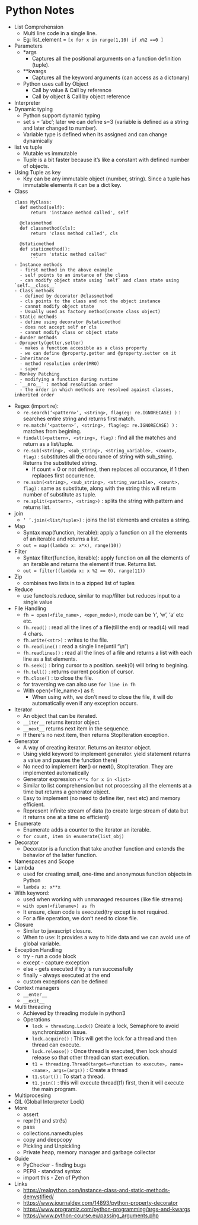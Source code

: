 # Python Notes

* List Comprehension
  - Multi line code in a single line.
  - Eg: list_element = `[x for x in range(1,10) if x%2 ==0 ]`
* Parameters
  - \*args
    - Captures all the positional arguments on a function definition (tuple).
  - \*\*kwargs
    - Captures all the keyword arguments (can access as a dictonary)
  - Python uses call by Object
    - Call by value & Call by reference
    - Call by object & Call by object reference
* Interpreter
* Dynamic typing
  - Python support dynamic typing
  - set s = ‘abc’; later we can define s=3 (variable is defined as a string and later changed to number).
  - Variable type is defined when its assigned and can change dynamically
* list vs tuple
    - Mutable vs immutable
    - Tuple is a bit faster because it’s like a constant with defined number of objects.
* Using Tuple as key
  - Key can be any immutable object (number, string). Since a tuple has immutable elements it can be a dict key.
* Class
  ```
  class MyClass:
    def method(self):
        return 'instance method called', self

    @classmethod
    def classmethod(cls):
        return 'class method called', cls

    @staticmethod
    def staticmethod():
        return 'static method called'
        ```
  - Instance methods
    - first method in the above example
    - self points to an instance of the class
    - can modify object state using `self` and class state using `self.__class__`
  - Class methods
    - defined by decorator @classmethod
    - cls points to the class and not the object instance
    - cannot modify object state
    - Usually used as factory method(create class object)
  - Static methods
    - define using decorator @staticmethod
    - does not accept self or cls
    - cannot modify class or object state
  - dunder methods
  - @property(getter,setter)
    - makes a function accesible as a class property
    - we can define @property.getter and @property.setter on it
  - Inheritance
    - method resolution order(MRO)
    - super
  - Monkey Patching
    - modifying a function during runtime
  - `__mro__` : method resolution order
    - the order in which methods are resolved against classes, inherited order
* Regex (import re):
  - `re.search(‘<pattern>’, <string>, flag(eg: re.IGNORECASE) )` : searches entire string and returns first match.
  - `re.match(‘<pattern>’, <string>, flag(eg: re.IGNORECASE) )` : matches from begining.
  - `findall(<pattern>, <string>, flag)` : find all the matches and return as a list/tuple.
  - `re.sub(<string>, <sub_string>, <string_variable>, <count>, flag)` : substitutes all the occurance of string with sub_string. Returns the substituted string.
    - If count = 0 or not defined, then replaces all occurance, if 1 then replaces first occurrence.
  - `re.subn(<string>, <sub_string>, <string_variable>, <count>, flag)` : same as substitute, along with the string this will return number of substitute as tuple.
  - `re.split(<pattern>, <string>)` : splits the string with pattern and returns list.
* join
  - `‘ ’.join(<list/tuple>)` : joins the list elements and creates a string.
* Map
  - Syntax map(function, iterable): apply a function on all the elements of an iterable and returns a list.
  - `out = map((lambda x: x*x), range(10))`
* Filter
  - Syntax filter(function, iterable): apply function on all the elements of an iterable and returns the element if true. Returns list.
  - `out = filter((lambda x: x %2 == 0), range(11))`
* Zip
  - combines two lists in to a zipped list of tuples
* Reduce
  - use functools.reduce, similar to map/filter but reduces input to a single value
* File Handling
  - `fh = open(<file_name>, <open_mode>)`, mode can be ‘r’, ‘w’, ‘a’ etc etc.
  - `fh.read()` : read all the lines of a file(till the end) or read(4) will read 4 chars.
  - `fh.write(<str>)` : writes to the file.
  - `fh.readline()` : read a single line(until “\n”)
  - `fh.readlines()` : read all the lines of a file and returns a list with each line as a list elements.
  - `fh.seek()` : bring cursor to a position. seek(0) will bring to begining.
  - `fh.tell()` : returns current position of cursor.
  - `fh.close()` : to close the file.
  - for traversing we can also use `for line in fh`
  - With open(<file_name>) as f:
    - When using with, we don't need to close the file, it will do automatically even if any exception occurs.
* Iterator
  - An object that can be iterated.
  - `__iter__` returns iterator object.
  - `__next__` returns next item in the sequence.
  - If there's no next item, then returns StopIteration exception.
* Generator
  - A way of creating iterator. Returns an iterator object.
  - Using yield keyword to implement generator. yield statement returns a value and pauses the function there)
  - No need to implement __iter__() or __next__(), StopIteration. They are implemented automatically
  - Generator expression `x**x for x in <list>`
  - Similar to  list comprehension but not processing all the elements at a time but returns a generator object.
  - Easy to implement (no need to define iter, next etc) and memory efficient.
  - Represent infinite stream of data (to create large stream of data but it returns one at a time so efficient)
* Enumerate
  - Enumerate adds a counter to the iterator an iterable.
  - `for count, item in enumerate(list_obj)`
* Decorator
  - Decorator is a function that take another function and extends the behavior of the latter function.
* Namespaces and Scope
* Lambda
  - used for creating small, one-time and anonymous function objects in Python
  - `lambda x: x**x`
* With keyword:
  - used when working with unmanaged resources (like file streams)
  - `with open(<filename>) as fh`
  - It ensure, clean code is executed(try except is not required.
  - For  a file operation, we don’t need to close file.
* Closure
  - Similar to javascript closure.
  - When to use: It provides a way to hide data and we can avoid use of global variable.
* Exception Handling
  - try - run a code block
  - except - capture exception
  - else - gets executed if try is run successfully
  - finally - always executed at the end
  - custom exceptions can be defined
* Context managers
  - `__enter__`
  - `__exit__`
* Multi threading
  - Achieved by threading module in python3
  - Operations
    - `lock = threading.Lock()` Create a lock, Semaphore to avoid synchronization issue.
    - `lock.acquire()` : This will get the lock for a thread and then thread can execute.
    - `lock.release()` : Once thread is executed, then lock should release so that other thread can start execution.
    - `t1 = threading.Thread(target=<function to execute>, name=<name>, args=(args))` : Create a thread
    - `t1.start()` : To start a thread.
    - `t1.join()` : this will execute thread(t1) first, then it will execute the main program.
* Multiprocesing
* GIL (Global Interpreter Lock)
* More
  - assert
  - repr(!r) and str(!s)
  - pass
  - collections.namedtuples
  - copy and deepcopy
  - Pickling and Unpickling
  - Private heap, memory manager and garbage collector
* Guide
  - PyChecker - finding bugs
  - PEP8 - standrad syntax
  - import this -  Zen of Python
* Links
  - https://realpython.com/instance-class-and-static-methods-demystified/
  - https://www.journaldev.com/14893/python-property-decorator
  - https://www.programiz.com/python-programming/args-and-kwargs
  - https://www.python-course.eu/passing_arguments.php
